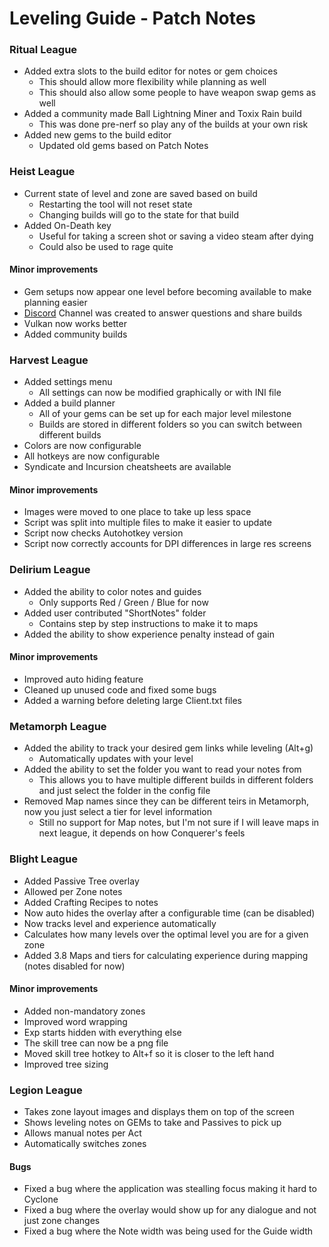 # Leveling Guide - Patch Notes

### Ritual League

* Added extra slots to the build editor for notes or gem choices
  * This should allow more flexibility while planning as well
  * This should also allow some people to have weapon swap gems as well
* Added a community made Ball Lightning Miner and Toxix Rain build
  * This was done pre-nerf so play any of the builds at your own risk
* Added new gems to the build editor
  * Updated old gems based on Patch Notes

### Heist League

* Current state of level and zone are saved based on build
  * Restarting the tool will not reset state
  * Changing builds will go to the state for that build
* Added On-Death key
  * Useful for taking a screen shot or saving a video steam after dying
  * Could also be used to rage quite

#### Minor improvements

* Gem setups now appear one level before becoming available to make planning easier
* [Discord](https://discord.gg/fzHj3BT) Channel was created to answer questions and share builds
* Vulkan now works better
* Added community builds

### Harvest League

* Added settings menu
  * All settings can now be modified graphically or with INI file
* Added a build planner
  * All of your gems can be set up for each major level milestone
  * Builds are stored in different folders so you can switch between different builds
* Colors are now configurable
* All hotkeys are now configurable
* Syndicate and Incursion cheatsheets are available

#### Minor improvements

* Images were moved to one place to take up less space
* Script was split into multiple files to make it easier to update
* Script now checks Autohotkey version
* Script now correctly accounts for DPI differences in large res screens

### Delirium League

* Added the ability to color notes and guides
  * Only supports Red / Green / Blue for now
* Added user contributed "ShortNotes" folder
  * Contains step by step instructions to make it to maps
* Added the ability to show experience penalty instead of gain

#### Minor improvements

* Improved auto hiding feature
* Cleaned up unused code and fixed some bugs
* Added a warning before deleting large Client.txt files

### Metamorph League

* Added the ability to track your desired gem links while leveling (Alt+g)
  * Automatically updates with your level
* Added the ability to set the folder you want to read your notes from
  * This allows you to have multiple different builds in different folders and just select the folder in the config file
* Removed Map names since they can be different teirs in Metamorph, now you just select a tier for level information
  * Still no support for Map notes, but I'm not sure if I will leave maps in next league, it depends on how Conquerer's feels

### Blight League

* Added Passive Tree overlay
* Allowed per Zone notes
* Added Crafting Recipes to notes
* Now auto hides the overlay after a configurable time (can be disabled)
* Now tracks level and experience automatically
* Calculates how many levels over the optimal level you are for a given zone
* Added 3.8 Maps and tiers for calculating experience during mapping (notes disabled for now)

#### Minor improvements

* Added non-mandatory zones
* Improved word wrapping
* Exp starts hidden with everything else
* The skill tree can now be a png file
* Moved skill tree hotkey to Alt+f so it is closer to the left hand
* Improved tree sizing

### Legion League

* Takes zone layout images and displays them on top of the screen
* Shows leveling notes on GEMs to take and Passives to pick up
* Allows manual notes per Act
* Automatically switches zones

#### Bugs

* Fixed a bug where the application was stealling focus making it hard to Cyclone
* Fixed a bug where the overlay would show up for any dialogue and not just zone changes
* Fixed a bug where the Note width was being used for the Guide width